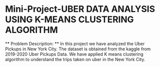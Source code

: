 # Mini-Project-UBER DATA ANALYSIS USING K-MEANS CLUSTERING ALGORITHM

** Problem Description: **
 In this project we have analyzed the Uber Pickups in New York City. The dataset is obtained from the kaggle from 2019-2020 Uber Pickups Data. We have applied K means clustering algorithm to understand the trips taken on uber in the New York City.
